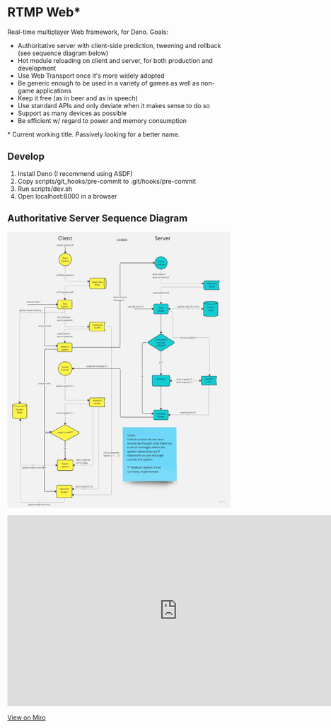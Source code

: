 
# RTMP Web*

Real-time multiplayer Web framework, for Deno. Goals:

- Authoritative server with client-side prediction, tweening and rollback (see sequence diagram below)
- Hot module reloading on client and server, for both production and development
- Use Web Transport once it's more widely adopted
- Be generic enough to be used in a variety of games as well as non-game applications
- Keep it free (as in beer and as in speech)
- Use standard APIs and only deviate when it makes sense to do so
- Support as many devices as possible
- Be efficient w/ regard to power and memory consumption

\* Current working title. Passively looking for a better name.


## Develop

1. Install Deno (I recommend using ASDF)
1. Copy scripts/git_hooks/pre-commit to .git/hooks/pre-commit
2. Run scripts/dev.sh
3. Open localhost:8000 in a browser

## Authoritative Server Sequence Diagram
![Authoritative Server Sequence Diagram](./auth_server_seq_diagram.jpg)

<iframe src="https://miro.com/app/live-embed/uXjVMZ4l_4o=/?moveToViewport=-1619,-187,2301,1210&embedId=2235689463" scrolling="no" allow="fullscreen; clipboard-read; clipboard-write" allowfullscreen width="768" height="432" frameborder="0"></iframe>

[View on Miro](https://miro.com/app/board/uXjVMZ4l_4o=/?share_link_id=837242552602)
